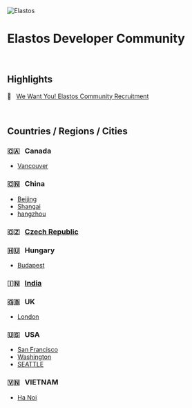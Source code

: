 ![Elastos](https://avatars1.githubusercontent.com/u/11608578?s=100&v=4)
# Elastos Developer Community
&nbsp;
## Highlights
🙌 &nbsp; [We Want You! Elastos Community Recruitment](https://medium.com/elastos/we-want-you-elastos-community-recruitment-da0e97694f63)

&nbsp;

## Countries / Regions / Cities

### 🇨🇦 &nbsp; Canada
- [Vancouver](Canada/VANCOUVER.md)

### 🇨🇳 &nbsp; China
- [Beijing](China/BEIJING.md)
- [Shangai](China/SHANGAI.md)
- [hangzhou](China/HANGZHOU.md)

### 🇨🇿 &nbsp; [Czech Republic](Czech-Republic/README.md)

### 🇭🇺 &nbsp; Hungary
- [Budapest](Hungary/Budapest/README.md)

### 🇮🇳 &nbsp; [India](India/README.md)

### 🇬🇧 &nbsp; UK
- [London](UK/LONDON.md)

### 🇺🇸 &nbsp; USA
- [San Francisco](USA/SF.md)
- [Washington](USA/WASHINGTON.md)
- [SEATTLE](USA/SEATTLE.md)

### 🇻🇳 &nbsp; VIETNAM
- [Ha Noi](VIETNAM/HANOI.md)
